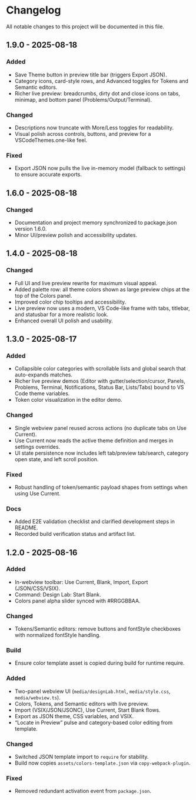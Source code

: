 # Changelog

All notable changes to this project will be documented in this file.

## 1.9.0 - 2025-08-18
### Added
- Save Theme button in preview title bar (triggers Export JSON).
- Category icons, card-style rows, and Advanced toggles for Tokens and Semantic editors.
- Richer live preview: breadcrumbs, dirty dot and close icons on tabs, minimap, and bottom panel (Problems/Output/Terminal).

### Changed
- Descriptions now truncate with More/Less toggles for readability.
- Visual polish across controls, buttons, and preview for a VSCodeThemes.one-like feel.

### Fixed
- Export JSON now pulls the live in-memory model (fallback to settings) to ensure accurate exports.

## 1.6.0 - 2025-08-18
### Changed
- Documentation and project memory synchronized to package.json version 1.6.0.
- Minor UI/preview polish and accessibility updates.

## 1.4.0 - 2025-08-18
### Changed
- Full UI and live preview rewrite for maximum visual appeal.
- Added palette row: all theme colors shown as large preview chips at the top of the Colors panel.
- Improved color chip tooltips and accessibility.
- Live preview now uses a modern, VS Code-like frame with tabs, titlebar, and statusbar for a more realistic look.
- Enhanced overall UI polish and usability.

## 1.3.0 - 2025-08-17
### Added
- Collapsible color categories with scrollable lists and global search that auto-expands matches.
- Richer live preview demos (Editor with gutter/selection/cursor, Panels, Problems, Terminal, Notifications, Status Bar, Lists/Tabs) bound to VS Code theme variables.
- Token color visualization in the editor demo.

### Changed
- Single webview panel reused across actions (no duplicate tabs on Use Current).
- Use Current now reads the active theme definition and merges in settings overrides.
- UI state persistence now includes left tab/preview tab/search, category open state, and left scroll position.

### Fixed
- Robust handling of token/semantic payload shapes from settings when using Use Current.
### Docs
- Added E2E validation checklist and clarified development steps in README.
- Recorded build verification status and artifact list.

## 1.2.0 - 2025-08-16
### Added
- In-webview toolbar: Use Current, Blank, Import, Export (JSON/CSS/VSIX).
- Command: Design Lab: Start Blank.
- Colors panel alpha slider synced with #RRGGBBAA.
### Changed
- Tokens/Semantic editors: remove buttons and fontStyle checkboxes with normalized fontStyle handling.
### Build
- Ensure color template asset is copied during build for runtime require.

### Added
- Two-panel webview UI (`media/designLab.html`, `media/style.css`, `media/webview.ts`).
- Colors, Tokens, and Semantic editors with live preview.
- Import (VSIX/JSON/JSONC), Use Current, Start Blank flows.
- Export as JSON theme, CSS variables, and VSIX.
- “Locate in Preview” pulse and category-based color editing from template.

### Changed
- Switched JSON template import to `require` for stability.
- Build now copies `assets/colors-template.json` via `copy-webpack-plugin`.

### Fixed
- Removed redundant activation event from `package.json`.
